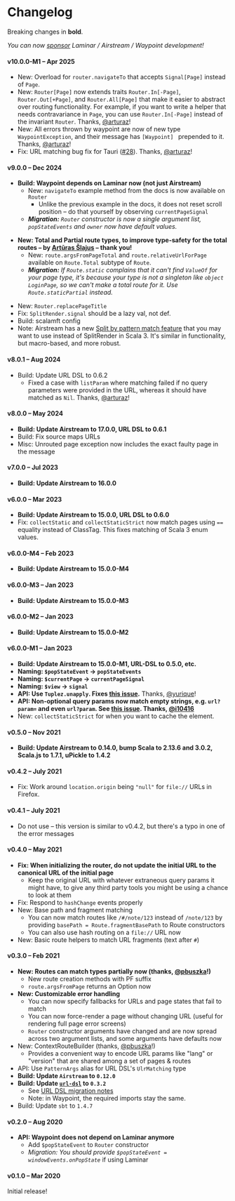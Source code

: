 # Changelog

Breaking changes in **bold**.

_You can now [sponsor](https://github.com/sponsors/raquo) Laminar / Airstream / Waypoint development!_

#### v10.0.0-M1 – Apr 2025

* New: Overload for `router.navigateTo` that accepts `Signal[Page]` instead of `Page`.
* New: `Router[Page]` now extends traits `Router.In[-Page]`, `Router.Out[+Page]`, and `Router.All[Page]` that make it easier to abstract over routing functionality. For example, if you want to write a helper that needs contravariance in `Page`, you can use `Router.In[-Page]` instead of the invariant `Router`. Thanks, [@arturaz](https://github.com/arturaz)!
* New: All errors thrown by waypoint are now of new type `WaypointException`, and their message has `[Waypoint] ` prepended to it. Thanks, [@arturaz](https://github.com/arturaz)!
* Fix: URL matching bug fix for Tauri ([#28](https://github.com/raquo/Waypoint/pull/28)). Thanks, [@arturaz](https://github.com/arturaz)! 

#### v9.0.0 – Dec 2024

* **Build: Waypoint depends on Laminar now (not just Airstream)**
  * New: `navigateTo` example method from the docs is now available on `Router`
    * Unlike the previous example in the docs, it does not reset scroll position – do that yourself by observing `currentPageSignal`
  * _**Migration:** `Router` constructor is now a single argument list, `popStateEvents` and `owner` now have default values._
- **New: Total and Partial route types, to improve type-safety for the total routes – by [Artūras Šlajus](https://github.com/arturaz/) – thank you!**
  * New: `route.argsFromPageTotal` and `route.relativeUrlForPage` available on `Route.Total` subtype of `Route`. 
  * _**Migration:** If `Route.static` complains that it can't find `ValueOf` for your page type, it's because your type is not a singleton like `object LoginPage`, so we can't make a total route for it. Use `Route.staticPartial` instead._  
* New: `Router.replacePageTitle`
* Fix: `SplitRender.signal` should be a lazy val, not def.
* Build: scalamft config
* Note: Airstream has a new [Split by pattern match feature](https://github.com/raquo/Airstream/?tab=readme-ov-file#splitting-with-pattern-match) that you may want to use instead of SplitRender in Scala 3. It's similar in functionality, but macro-based, and more robust.

#### v8.0.1 – Aug 2024
* Build: Update URL DSL to 0.6.2
  * Fixed a case with `listParam` where matching failed if no query parameters were provided in the URL, whereas it should have matched as `Nil`. Thanks, [@arturaz](https://github.com/arturaz)!


#### v8.0.0 – May 2024
* **Build: Update Airstream to 17.0.0, URL DSL to 0.6.1**
* Build: Fix source maps URLs
* Misc: Unrouted page exception now includes the exact faulty page in the message

#### v7.0.0 – Jul 2023
* **Build: Update Airstream to 16.0.0**


#### v6.0.0 – Mar 2023

* **Build: Update Airstream to 15.0.0, URL DSL to 0.6.0**
* Fix: `collectStatic` and `collectStaticStrict` now match pages using `==` equality instead of ClassTag. This fixes matching of Scala 3 enum values.

#### v6.0.0-M4 – Feb 2023

* **Build: Update Airstream to 15.0.0-M4**

#### v6.0.0-M3 – Jan 2023

* **Build: Update Airstream to 15.0.0-M3**

#### v6.0.0-M2 – Jan 2023

* **Build: Update Airstream to 15.0.0-M2**

#### v6.0.0-M1 – Jan 2023

* **Build: Update Airstream to 15.0.0-M1, URL-DSL to 0.5.0, etc.**
* **Naming: `$popStateEvent` -> `popStateEvents`**
* **Naming: `$currentPage` -> `currentPageSignal`**
* **Naming: `$view` -> `signal`**
* **API: Use `Tuplez.unapply`. Fixes [this issue](https://github.com/sherpal/url-dsl/issues/12).** Thanks, [@yurique](https://github.com/yurique)! 
* **API: Non-optional query params now match empty strings, e.g. `url?param=` and even `url?param`. See [this issue](https://github.com/raquo/url-dsl/pull/1). Thanks, [@i10416](https://github.com/i10416)**
* New: `collectStaticStrict` for when you want to cache the element.

#### v0.5.0 – Nov 2021

* **Build: Update Airstream to 0.14.0, bump Scala to 2.13.6 and 3.0.2, Scala.js to 1.7.1, uPickle to 1.4.2**

#### v0.4.2 – July 2021

* Fix: Work around `location.origin` being `"null"` for `file://` URLs in Firefox.

#### v0.4.1 – July 2021

* Do not use – this version is similar to v0.4.2, but there's a typo in one of the error messages

#### v0.4.0 – May 2021

* **Fix: When initializing the router, do not update the initial URL to the canonical URL of the initial page**
  * Keep the original URL with whatever extraneous query params it might have, to give any third party tools you might be using a chance to look at them
* Fix: Respond to `hashChange` events properly
* New: Base path and fragment matching
  * You can now match routes like `/#/note/123` instead of `/note/123` by providing `basePath = Route.fragmentBasePath` to Route constructors
  * You can also use hash routing on a `file://` URL now
* New: Basic route helpers to match URL fragments (text after `#`)

#### v0.3.0 – Feb 2021

* **New: Routes can match types partially now (thanks, [@pbuszka](https://github.com/pbuszka)!)**
  * New route creation methods with PF suffix
  * `route.argsFromPage` returns an Option now
* **New: Customizable error handling**
  * You can now specify fallbacks for URLs and page states that fail to match
  * You can now force-render a page without changing URL (useful for rendering full page error screens)
  * `Router` constructor arguments have changed and are now spread across two argument lists, and some arguments have defaults now
* New: ContextRouteBuilder (thanks, [@pbuszka](https://github.com/pbuszka)!)
  * Provides a convenient way to encode URL params like "lang" or "version" that are shared among a set of pages & routes
* API: Use `PatternArgs` alias for URL DSL's `UlrMatching` type
* **Build: Update `Airstream` to `0.12.0`**
* **Build: Update [`url-dsl`](https://github.com/sherpal/url-dsl) to `0.3.2`**
  * See [URL DSL migration notes](https://github.com/sherpal/url-dsl#moving-from-020-to-03x)
  * Note: in Waypoint, the required imports stay the same.
* Build: Update `sbt` to `1.4.7`

#### v0.2.0 – Aug 2020

* **API: Waypoint does not depend on Laminar anymore**
  * Add `$popStateEvent` to `Router` constructor
  * _Migration: You should provide `$popStateEvent = windowEvents.onPopState`_ if using Laminar

#### v0.1.0 – Mar 2020

Initial release!
